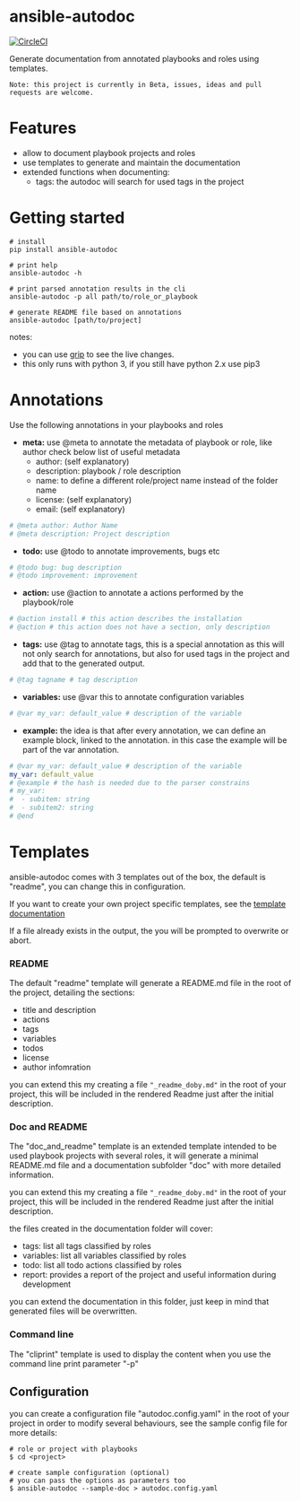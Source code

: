 # ansible-autodoc

[![CircleCI](https://circleci.com/gh/AndresBott/ansible-autodoc/tree/master.svg?style=svg)](https://circleci.com/gh/AndresBott/ansible-autodoc/tree/master)

Generate documentation from annotated playbooks and roles using templates.

    Note: this project is currently in Beta, issues, ideas and pull requests are welcome.

# Features
* allow to document playbook projects and roles
* use templates to generate and maintain the documentation
* extended functions when documenting:
   * tags: the autodoc will search for used tags in the project

# Getting started

```
# install
pip install ansible-autodoc

# print help
ansible-autodoc -h

# print parsed annotation results in the cli
ansible-autodoc -p all path/to/role_or_playbook

# generate README file based on annotations
ansible-autodoc [path/to/project]
```

notes:
* you can use [grip](https://pypi.org/project/grip/) to see the live changes.
* this only runs with python 3, if you still have python 2.x use pip3


# Annotations

Use the following annotations in your playbooks and roles

* __meta:__ use @meta to annotate the metadata of playbook or role, like author
check below list of useful metadata
  * author: (self explanatory)
  * description: playbook / role description
  * name: to define a different role/project name instead of the folder name
  * license: (self explanatory)
  * email: (self explanatory)

```yaml
# @meta author: Author Name
# @meta description: Project description
```
* __todo:__ use @todo to annotate improvements, bugs etc
```yaml
# @todo bug: bug description
# @todo improvement: improvement
```

* __action:__ use @action to annotate a actions performed by the playbook/role
```yaml
# @action install # this action describes the installation
# @action # this action does not have a section, only description
```

* __tags:__ use @tag to annotate tags, this is a special annotation as this will not only search for annotations,
but also for used tags in the project and add that to the generated output.
```yaml
# @tag tagname # tag description
```


* __variables:__ use @var this to annotate configuration variables
```yaml
# @var my_var: default_value # description of the variable
```

* __example:__ the idea is that after every annotation, we can define an example block, linked to the annotation.
in this case the example will be part of the var annotation.
```yaml
# @var my_var: default_value # description of the variable
my_var: default_value
# @example # the hash is needed due to the parser constrains
# my_var:
#  - subitem: string
#  - subitem2: string
# @end
```

# Templates

ansible-autodoc comes with 3 templates out of the box, the default is "readme", you can change this in configuration.

If you want to create your own project specific templates, see the [template documentation](doc/templates.md)

If a file already exists in the output, the you will be prompted to overwrite or abort.

### README

The default "readme" template will generate a README.md file in the root of the project, detailing the sections:

* title and description
* actions
* tags
* variables
* todos
* license
* author infomration

you can extend this my creating a file `"_readme_doby.md"` in the root of your project, this will be included in the rendered Readme just after the
initial description.

### Doc and README

The "doc_and_readme" template is an extended template intended to be used playbook projects with several roles, it will generate a minimal
README.md file and a documentation subfolder "doc" with more detailed information.

you can extend this my creating a file `"_readme_doby.md"` in the root of your project, this will be included in the rendered Readme just after the
initial description.

the files created in the documentation folder will cover:

* tags: list all tags classified by roles
* variables: list all variables classified by roles
* todo: list all todo actions classified by roles
* report: provides a report of the project and useful information during development

you can extend the documentation in this folder, just keep in mind that generated files will be overwritten.


### Command line

The "cliprint" template is used to display the content when you use the command line print parameter "-p"


## Configuration
you can create a configuration file "autodoc.config.yaml" in the root of your project in order to modify
several behaviours, see the sample config file for more details:

```$xslt
# role or project with playbooks
$ cd <project>

# create sample configuration (optional)
# you can pass the options as parameters too
$ ansible-autodoc --sample-doc > autodoc.config.yaml
```
